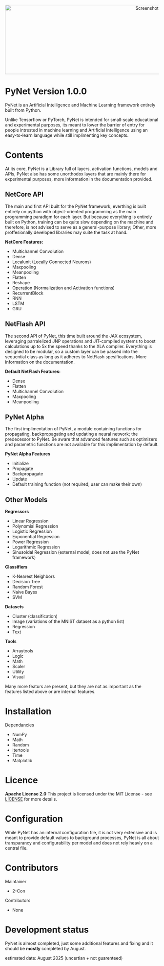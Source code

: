 <p align="center">
  <img width="1047" height="226" alt="Screenshot 2025-08-14 211650" src="https://github.com/user-attachments/assets/e5cfa000-73ca-4303-b6d9-3a5bb4e6ebec" />
</p>

# PyNet Version 1.0.0

PyNet is an Artificial Intelligence and Machine Learning framework entirely built from Python.

Unlike Tensorflow or PyTorch, PyNet is intended for small-scale educational and experimental purposes, its meant to lower the barrier of entry for people intrested in machine learning and Artificial Intelligence using an easy-to-learn language while still implimenting key concepts. 

# Contents

At its core, PyNet is a Library full of layers, activation functions, models and APIs, PyNet also has some unorthodox layers that are mainly there for experimental purposes, more information in the documentation provided.

## NetCore API

The main and first API built for the PyNet framework, everthing is built entirely on python with object-oriented programming as the main programming paradigm for each layer. But because everything is entirely built on Python, training can be quite slow depending on the machine and therefore, is not advised to serve as a general-purpose library; Other, more proffesionally developed libraries may suite the task at hand. 

**NetCore Features:**
  - Multichannel Convolution
  - Dense
  - Localunit (Locally Connected Neurons)
  - Maxpooling
  - Meanpooling
  - Flatten
  - Reshape
  - Operation (Normalization and Activation functions)
  - RecurrentBlock
  - RNN
  - LSTM
  - GRU

## NetFlash API

The second API of PyNet, this time built around the JAX ecosystem, leveraging parralelized JNP operations and JIT-compiled systems to boost calculations up to 5x the speed thanks to the XLA compiler. Everything is designed to be modular, so a custom layer can be passed into the sequential class as long as it adheres to NetFlash spesifications. More information on the documentation.

**Default NetFlash Features:**
  - Dense
  - Flatten
  - Multichannel Convolution
  - Maxpooling
  - Meanpooling

## PyNet Alpha

The first implimentation of PyNet, a module containing functions for propagating, backpropagating and updating a neural network; the predecessor to PyNet. Be aware that advanced features such as optimizers and parametric functions are not available for this implimentation by default.

**PyNet Alpha Features**
  - Initialize
  - Propagate
  - Backpropagate
  - Update
  - Default training function (not required, user can make their own)

## Other Models

**Regressors**
- Linear Regression
- Polynomial Regression
- Logistic Regression
- Exponential Regression
- Power Regression
- Logarithmic Regression
- Sinusoidal Regression (external model, does not use the PyNet framework)

**Classifiers**
- K-Nearest Neighbors
- Decision Tree
- Random Forest
- Naive Bayes
- SVM

**Datasets**
- Cluster (classification)
- Image (variations of the MNIST dataset as a python list)
- Regression
- Text

**Tools**
- Arraytools
- Logic
- Math
- Scaler
- Utility
- Visual

Many more featurs are present, but they are not as important as the features listed above or are internal features.

# Installation

Dependancies
- NumPy
- Math
- Random
- Itertools
- Time
- Matplotlib

# Licence

**Apache License 2.0**
This project is licensed under the MIT License - see [LICENSE](https://github.com/2-con/PyNet/blob/main/LICENSE) for more details.

# Configuration

While PyNet has an internal configuration file, it is not very extensive and is meant to provide default values to background processes, PyNet is all about transparancy and configurability per model and does not rely heavly on a central file.

# Contributors

Maintainer
- 2-Con

Contributors
- None

# Development status

PyNet is almost completed, just some additional features and fixing and it should be **mostly** completed by August.

estimated date: August 2025 (uncertian + not guarenteed)

